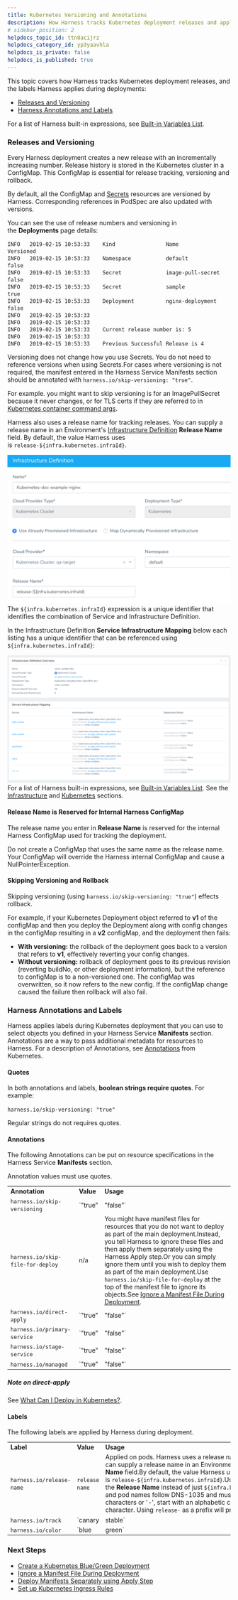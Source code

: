 ```yaml
---
title: Kubernetes Versioning and Annotations
description: How Harness tracks Kubernetes deployment releases and applies labels during deployments.
# sidebar_position: 2
helpdocs_topic_id: ttn8acijrz
helpdocs_category_id: yp3yaavhla
helpdocs_is_private: false
helpdocs_is_published: true
---
```


This topic covers how Harness tracks Kubernetes deployment releases, and the labels Harness applies during deployments:

* [Releases and Versioning](#releases_and_versioning)
* [Harness Annotations and Labels](#harness_annotations_and_labels)

For a list of Harness built-in expressions, see [Built-in Variables List](../../variables/built-in-variables-list.md).

### Releases and Versioning

Every Harness deployment creates a new release with an incrementally increasing number. Release history is stored in the Kubernetes cluster in a ConfigMap. This ConfigMap is essential for release tracking, versioning and rollback.

By default, all the ConfigMap and [Secrets](https://kubernetes.io/docs/concepts/configuration/secret/) resources are versioned by Harness. Corresponding references in PodSpec are also updated with versions.

You can see the use of release numbers and versioning in the **Deployments** page details:


```
INFO   2019-02-15 10:53:33    Kind                Name                                    Versioned   
INFO   2019-02-15 10:53:33    Namespace           default                                 false       
INFO   2019-02-15 10:53:33    Secret              image-pull-secret                       false       
INFO   2019-02-15 10:53:33    Secret              sample                                  true        
INFO   2019-02-15 10:53:33    Deployment          nginx-deployment                        false       
INFO   2019-02-15 10:53:33      
INFO   2019-02-15 10:53:33      
INFO   2019-02-15 10:53:33    Current release number is: 5  
INFO   2019-02-15 10:53:33      
INFO   2019-02-15 10:53:33    Previous Successful Release is 4
```
Versioning does not change how you use Secrets. You do not need to reference versions when using Secrets.For cases where versioning is not required, the manifest entered in the Harness Service Manifests section should be annotated with `harness.io/skip-versioning: "true"`.

For example. you might want to skip versioning is for an ImagePullSecret because it never changes, or for TLS certs if they are referred to in [Kubernetes container command args](https://kubernetes.io/docs/tasks/inject-data-application/define-command-argument-container/).

Harness also uses a release name for tracking releases. You can supply a release name in an Environment's [Infrastructure Definition](../../../../continuous-delivery/model-cd-pipeline/environments/infrastructure-definitions.md) **Release Name** field. By default, the value Harness uses is `release-${infra.kubernetes.infraId}`.

![](./static/versioning-and-annotations-03.png)The `${infra.kubernetes.infraId}` expression is a unique identifier that identifies the combination of Service and Infrastructure Definition.

In the Infrastructure Definition **Service Infrastructure Mapping** below each listing has a unique identifier that can be referenced using `${infra.kubernetes.infraId}`:

![](./static/versioning-and-annotations-04.png)For a list of Harness built-in expressions, see [Built-in Variables List](../../variables/built-in-variables-list.md). See the [Infrastructure](../../variables/built-in-variables-list.md#infrastructure) and [Kubernetes](../../variables/built-in-variables-list.md#kubernetes) sections.

#### Release Name is Reserved for Internal Harness ConfigMap

The release name you enter in **Release Name** is reserved for the internal Harness ConfigMap used for tracking the deployment.

Do not create a ConfigMap that uses the same name as the release name. Your ConfigMap will override the Harness internal ConfigMap and cause a NullPointerException.

#### Skipping Versioning and Rollback

Skipping versioning (using `harness.io/skip-versioning: "true"`) effects rollback.

For example, if your Kubernetes Deployment object referred to **v1** of the configMap and then you deploy the Deployment along with config changes in the configMap resulting in a **v2** configMap, and the deployment then fails:

* **With versioning:** the rollback of the deployment goes back to a version that refers to **v1**, effectively reverting your config changes.
* **Without versioning:** rollback of deployment goes to its previous revision (reverting buildNo, or other deployment information), but the reference to configMap is to a non-versioned one. The configMap was overwritten, so it now refers to the new config. If the configMap change caused the failure then rollback will also fail.

### Harness Annotations and Labels

Harness applies labels during Kubernetes deployment that you can use to select objects you defined in your Harness Service **Manifests** section. Annotations are a way to pass additional metadata for resources to Harness. For a description of Annotations, see [Annotations](https://kubernetes.io/docs/concepts/overview/working-with-objects/annotations/) from Kubernetes.

#### Quotes

In both annotations and labels, **boolean strings require quotes**. For example:

`harness.io/skip-versioning: "true"`

Regular strings do not requires quotes.

#### Annotations

The following Annotations can be put on resource specifications in the Harness Service **Manifests** section.

Annotation values must use quotes.

|  |  |  |
| --- | --- | --- |
| **Annotation** | **Value** | **Usage** |
| `harness.io/skip-versioning` | `"true"|"false"` | To exclude versioning of a resource (ConfigMap or Secret). |
| `harness.io/skip-file-for-deploy` | n/a | You might have manifest files for resources that you do not want to deploy as part of the main deployment.Instead, you tell Harness to ignore these files and then apply them separately using the Harness Apply step.Or you can simply ignore them until you wish to deploy them as part of the main deployment.Use `harness.io/skip-file-for-deploy` at the top of the manifest file to ignore its objects.See [Ignore a Manifest File During Deployment](../../../../continuous-delivery/kubernetes-deployments/ignore-a-manifest-file-during-deployment.md). |
| `harness.io/direct-apply` | `"true"|"false"` | If more than one workload is present in the Service **Manifests** files, use this annotation to apply an unmanaged workload.Apply an unmanaged workload by setting the annotation to `"true"`.See [Ignore a Manifest File During Deployment](../../../../continuous-delivery/kubernetes-deployments/ignore-a-manifest-file-during-deployment.md) and [Deploy Manifests Separately using Apply Step](../../../../continuous-delivery/kubernetes-deployments/deploy-manifests-separately-using-apply-step.md).Multiple workloads are supported in [Rolling Update](../../../../continuous-delivery/kubernetes-deployments/create-a-kubernetes-rolling-deployment.md) deployment strategies. Multiple workloads are not supported in [Canary](../../../../continuous-delivery/kubernetes-deployments/create-a-kubernetes-canary-deployment.md) and [Blue/Green](../../../../continuous-delivery/kubernetes-deployments/create-a-kubernetes-blue-green-deployment.md). |
| `harness.io/primary-service` | `"true"|"false"` | Identifies the primary Kubernetes service in a Blue/Green deployment. |
| `harness.io/stage-service` | `"true"|"false"` | Identifies the Kubernetes stage service in a Blue/Green deployment. |
| `harness.io/managed` | `"true"|"false"` | **Required** for Harness to identify that a DestinationRule or VirtualService is managed.This annotation is used to identify which DestinationRule or VirtualService Harness should update during traffic splitting when there are more than one.Harness requires that the managed VirtualService have only one route in the `http` list in order to know which one to update.If the DestinationRule/VirtualService uses `harness.io/managed: false`, that is the same as if `harness.io/managed` were omitted. In this case, Harness will not perform any traffic shifting.See [Set Up Kubernetes Traffic Splitting](../../../../continuous-delivery/kubernetes-deployments/set-up-kubernetes-traffic-splitting.md). |

##### Note on direct-apply

See [What Can I Deploy in Kubernetes?](what-can-i-deploy-in-kubernetes.md).

#### Labels

The following labels are applied by Harness during deployment.



|  |  |  |
| --- | --- | --- |
| **Label** | **Value** | **Usage** |
| `harness.io/release-name` | `release name` | Applied on pods. Harness uses a release name for tracking releases, rollback, etc. You can supply a release name in an Environment's [Infrastructure Definition](../../../../continuous-delivery/model-cd-pipeline/environments/environment-configuration.md#add-an-infrastructure-definition) **Release Name** field.By default, the value Harness uses is `release-${infra.kubernetes.infraId}`.Use `release-${infra.kubernetes.infraId}` for the **Release Name** instead of just `${infra.kubernetes.infraId}`. Kubernetes service and pod names follow DNS-1035 and must consist of lowercase alphanumeric characters or '-', start with an alphabetic character, and end with an alphanumeric character. Using `release-` as a prefix will prevent any issues. |
| `harness.io/track` | `canary|stable` | Applied on pods in a Canary deployment. |
| `harness.io/color` | `blue|green` | Applied on pods in a Blue/Green deployment. |

### Next Steps

* [Create a Kubernetes Blue/Green Deployment](../../../../continuous-delivery/kubernetes-deployments/create-a-kubernetes-blue-green-deployment.md)
* [Ignore a Manifest File During Deployment](../../../../continuous-delivery/kubernetes-deployments/ignore-a-manifest-file-during-deployment.md)
* [Deploy Manifests Separately using Apply Step](../../../../continuous-delivery/kubernetes-deployments/deploy-manifests-separately-using-apply-step.md)
* [Set up Kubernetes Ingress Rules](../../../../continuous-delivery/kubernetes-deployments/set-up-kubernetes-ingress-rules.md)

